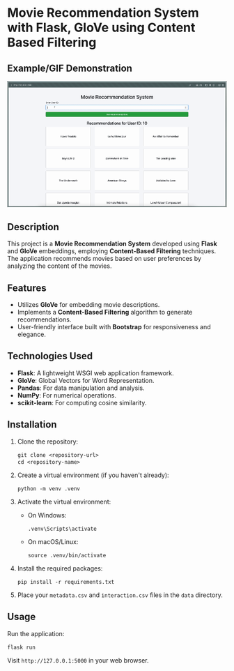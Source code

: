 # Movie Recommendation System with Flask, GloVe using Content Based Filtering


## Example/GIF Demonstration
![Demo GIF](images/Demo.gif)

## Description
This project is a **Movie Recommendation System** developed using **Flask** and **GloVe** embeddings, employing **Content-Based Filtering** techniques. The application recommends movies based on user preferences by analyzing the content of the movies.

## Features
- Utilizes **GloVe** for embedding movie descriptions.
- Implements a **Content-Based Filtering** algorithm to generate recommendations.
- User-friendly interface built with **Bootstrap** for responsiveness and elegance.

## Technologies Used
- **Flask**: A lightweight WSGI web application framework.
- **GloVe**: Global Vectors for Word Representation.
- **Pandas**: For data manipulation and analysis.
- **NumPy**: For numerical operations.
- **scikit-learn**: For computing cosine similarity.

## Installation

1. Clone the repository:
   ```
   git clone <repository-url>
   cd <repository-name>
   ```

2. Create a virtual environment (if you haven't already):
   ```
   python -m venv .venv
   ```

3. Activate the virtual environment:
   - On Windows:
     ```
     .venv\Scripts\activate
     ```
   - On macOS/Linux:
     ```
     source .venv/bin/activate
     ```

4. Install the required packages:
   ```
   pip install -r requirements.txt
   ```

5. Place your `metadata.csv` and `interaction.csv` files in the `data` directory.

## Usage
Run the application:
```
flask run
```
Visit `http://127.0.0.1:5000` in your web browser.